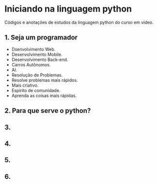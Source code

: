 # Iniciando na linguagem python
Códigos e anotações de estudos da linguagem python 
do curso em vídeo.
## 1. Seja um programador
 - Dsenvolvimento Web.
 - Desenvolvimento Mobile.
 - Desenvolvimento Back-end.
 - Carros Autônomos.
 - AI.
 - Resolução de Problemas.
 - Resolve problemas mais rápidos.
 - Mais criativo.
 - Espírito de comunidade.
 - Aprenda as coisas mais rápidas.
## 2. Para que serve o python?
## 3.

## 4.

## 5.

## 6.